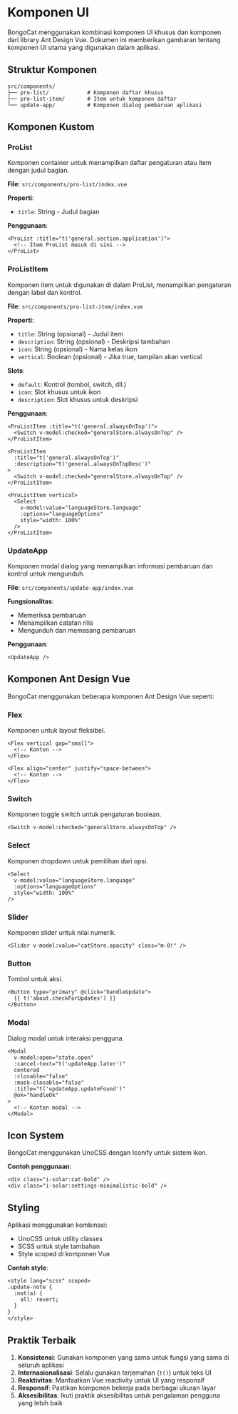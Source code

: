 # Komponen UI

BongoCat menggunakan kombinasi komponen UI khusus dan komponen dari library Ant Design Vue. Dokumen ini memberikan gambaran tentang komponen UI utama yang digunakan dalam aplikasi.

## Struktur Komponen

```
src/components/
├── pro-list/            # Komponen daftar khusus
├── pro-list-item/       # Item untuk komponen daftar
└── update-app/          # Komponen dialog pembaruan aplikasi
```

## Komponen Kustom

### ProList

Komponen container untuk menampilkan daftar pengaturan atau item dengan judul bagian.

**File**: `src/components/pro-list/index.vue`

**Properti**:
- `title`: String - Judul bagian

**Penggunaan**:
```vue
<ProList :title="t('general.section.application')">
  <!-- Item ProList masuk di sini -->
</ProList>
```

### ProListItem

Komponen item untuk digunakan di dalam ProList, menampilkan pengaturan dengan label dan kontrol.

**File**: `src/components/pro-list-item/index.vue`

**Properti**:
- `title`: String (opsional) - Judul item
- `description`: String (opsional) - Deskripsi tambahan
- `icon`: String (opsional) - Nama kelas ikon
- `vertical`: Boolean (opsional) - Jika true, tampilan akan vertical

**Slots**:
- `default`: Kontrol (tombol, switch, dll.)
- `icon`: Slot khusus untuk ikon
- `description`: Slot khusus untuk deskripsi

**Penggunaan**:
```vue
<ProListItem :title="t('general.alwaysOnTop')">
  <Switch v-model:checked="generalStore.alwaysOnTop" />
</ProListItem>

<ProListItem 
  :title="t('general.alwaysOnTop')" 
  :description="t('general.alwaysOnTopDesc')"
>
  <Switch v-model:checked="generalStore.alwaysOnTop" />
</ProListItem>

<ProListItem vertical>
  <Select
    v-model:value="languageStore.language"
    :options="languageOptions"
    style="width: 100%"
  />
</ProListItem>
```

### UpdateApp

Komponen modal dialog yang menampilkan informasi pembaruan dan kontrol untuk mengunduh.

**File**: `src/components/update-app/index.vue`

**Fungsionalitas**:
- Memeriksa pembaruan
- Menampilkan catatan rilis
- Mengunduh dan memasang pembaruan

**Penggunaan**:
```vue
<UpdateApp />
```

## Komponen Ant Design Vue

BongoCat menggunakan beberapa komponen Ant Design Vue seperti:

### Flex

Komponen untuk layout fleksibel.

```vue
<Flex vertical gap="small">
  <!-- Konten -->
</Flex>

<Flex align="center" justify="space-between">
  <!-- Konten -->
</Flex>
```

### Switch

Komponen toggle switch untuk pengaturan boolean.

```vue
<Switch v-model:checked="generalStore.alwaysOnTop" />
```

### Select

Komponen dropdown untuk pemilihan dari opsi.

```vue
<Select
  v-model:value="languageStore.language"
  :options="languageOptions"
  style="width: 100%"
/>
```

### Slider

Komponen slider untuk nilai numerik.

```vue
<Slider v-model:value="catStore.opacity" class="m-0!" />
```

### Button

Tombol untuk aksi.

```vue
<Button type="primary" @click="handleUpdate">
  {{ t('about.checkForUpdates') }}
</Button>
```

### Modal

Dialog modal untuk interaksi pengguna.

```vue
<Modal
  v-model:open="state.open"
  :cancel-text="t('updateApp.later')"
  centered
  :closable="false"
  :mask-closable="false"
  :title="t('updateApp.updateFound')"
  @ok="handleOk"
>
  <!-- Konten modal -->
</Modal>
```

## Icon System

BongoCat menggunakan UnoCSS dengan Iconify untuk sistem ikon.

**Contoh penggunaan**:
```vue
<div class="i-solar:cat-bold" />
<div class="i-solar:settings-minimalistic-bold" />
```

## Styling

Aplikasi menggunakan kombinasi:
- UnoCSS untuk utility classes
- SCSS untuk style tambahan
- Style scoped di komponen Vue

**Contoh style**:
```vue
<style lang="scss" scoped>
.update-note {
  :not(a) {
    all: revert;
  }
}
</style>
```

## Praktik Terbaik

1. **Konsistensi**: Gunakan komponen yang sama untuk fungsi yang sama di seluruh aplikasi
2. **Internasionalisasi**: Selalu gunakan terjemahan (`t()`) untuk teks UI
3. **Reaktivitas**: Manfaatkan Vue reactivity untuk UI yang responsif
4. **Responsif**: Pastikan komponen bekerja pada berbagai ukuran layar
5. **Aksesibilitas**: Ikuti praktik aksesibilitas untuk pengalaman pengguna yang lebih baik 